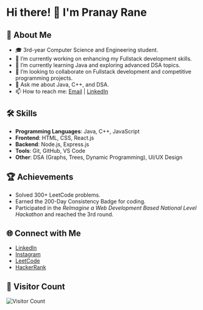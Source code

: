 # Hi there! 👋 I'm Pranay Rane

## 🚀 About Me
- 🎓 3rd-year Computer Science and Engineering student.
- 🔭 I’m currently working on enhancing my Fullstack development skills.
- 🌱 I’m currently learning Java and exploring advanced DSA topics.
- 👯 I’m looking to collaborate on Fullstack development and competitive programming projects.
- 💬 Ask me about Java, C++, and DSA.
- 📫 How to reach me: [Email](mailto:pranayrane029@gmail.com) | [LinkedIn](https://www.linkedin.com/in/pranay-rane-7417b5254)

## 🛠 Skills
- **Programming Languages**: Java, C++, JavaScript
- **Frontend**: HTML, CSS, React.js
- **Backend**: Node.js, Express.js
- **Tools**: Git, GitHub, VS Code
- **Other**: DSA (Graphs, Trees, Dynamic Programming), UI/UX Design

## 🏆 Achievements
- Solved 300+ LeetCode problems.
- Earned the 200-Day Consistency Badge for coding.
- Participated in the *ReImagine a Web Development Based National Level Hackathon* and reached the 3rd round.


## 🌐 Connect with Me
- [LinkedIn](https://www.linkedin.com/in/pranay-rane-7417b5254)
- [Instagram](https://www.instagram.com/_pranay_rane)
- [LeetCode](https://leetcode.com/u/Pranay_rane/)
- [HackerRank](https://www.hackerrank.com/profile/pranayrane029)


## 👀 Visitor Count
![Visitor Count](https://komarev.com/ghpvc/?username=pranayrane&color=blue)
